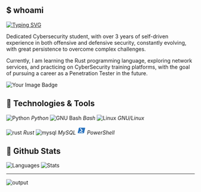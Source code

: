 ## $ whoami

[![Typing SVG](https://readme-typing-svg.demolab.com?font=Orbitron&size=22&duration=2000&color=05A100&multiline=true&width=1000&height=115&lines=+0xSickb0y;-+Aspiring+Red+Team+Operator;-+CyberSecurity+Student;-+Capture+The+Flag+Player)](https://git.io/typing-svg)

Dedicated Cybersecurity student, with over 3 years of self-driven experience in both offensive and defensive security, constantly evolving, with great persistence to overcome complex challenges.

Currently, I am learning the Rust programming language, exploring network services, and practicing on CyberSecurity training platforms, with the goal of pursuing a career as a Penetration Tester in the future.

<img src="https://tryhackme-badges.s3.amazonaws.com/0xSickb0y.png" alt="Your Image Badge" />

## 🔧 Technologies & Tools
<img src="https://raw.githubusercontent.com/danielcranney/readme-generator/main/public/icons/skills/python-colored.svg" width="22" height="22" alt="Python" /> _Python_
<img src="https://raw.githubusercontent.com/danielcranney/readme-generator/main/public/icons/skills/gnubash-colored.svg" width="22" height="22" alt="GNU Bash" /> _Bash_
<img src="https://raw.githubusercontent.com/danielcranney/readme-generator/main/public/icons/skills/linux-colored.svg" width="22" height="22" alt="Linux" /> _GNU/Linux_

<img src="https://raw.githubusercontent.com/danielcranney/profileme-dev/refs/heads/main/public/icons/skills/rust.svg" width="22" height="22" alt="rust" /> _Rust_
<img src="https://raw.githubusercontent.com/danielcranney/profileme-dev/refs/heads/main/public/icons/skills/mysql.svg" width="22" height="22" alt="mysql" /> _MySQL_
<img src="https://raw.githubusercontent.com/danielcranney/profileme-dev/refs/heads/main/public/icons/skills/powershell-colored.svg" width="22" height="22" alt="ps1" /> _PowerShell_

## 🚀 Github Stats

![Languages](https://github-readme-stats.vercel.app/api/top-langs/?username=0xSickb0y&theme=vision-friendly-dark&langs_count=3) ![Stats](https://github-readme-stats.vercel.app/api?username=0xSickb0y&theme=vision-friendly-dark&show_icons=true&hide_border=false&count_private=true) 

---

![output](https://github.com/user-attachments/assets/db2f59ef-07fe-44ad-9ce1-6eb3ce1d06ea)
